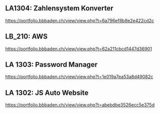## LA1304: Zahlensystem Konverter 
https://portfolio.bbbaden.ch/view/view.php?t=6a796ef8b8e2e422cd2c

## LB_210: AWS
https://portfolio.bbbaden.ch/view/view.php?t=62a211cbcd1447d36901

## LA 1303: Password Manager
https://portfolio.bbbaden.ch/view/view.php?t=1e019a7ea53a8d49082c

## LA 1302: JS Auto Website
https://portfolio.bbbaden.ch/view/view.php?t=abebdbe3526ecc5e375d


